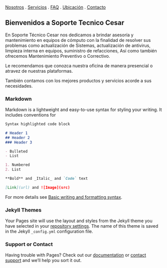 [Nosotros](./nosotros.md) . [Servicios](./servicios.md) . [FAQ](FAQ.md) . [Ubicación](ubicacion.md) . [Contacto](./contacto.md)

##  Bienvenidos a Soporte Tecnico Cesar 
En Soporte Técnico Cesar nos dedicamos a brindar asesoría y mantenimiento en equipos de cómputo con la finalidad de resolver sus problemas como actualización de Sistemas, actualización de antivirus, limpieza interna en equipos, suministro de refacciones, Así como también ofrecemos Mantenimiento Preventivo o Correctivo.

Le recomendamos que conozca nuestra oficina de manera presencial o atravez de nuestras plataformas.

También contamos con los mejores productos y servicios acorde a sus necesidades.



### Markdown

Markdown is a lightweight and easy-to-use syntax for styling your writing. It includes conventions for

```markdown
Syntax highlighted code block

# Header 1
## Header 2
### Header 3

- Bulleted
- List

1. Numbered
2. List

**Bold** and _Italic_ and `Code` text

[Link](url) and ![Image](src)
```

For more details see [Basic writing and formatting syntax](https://docs.github.com/en/github/writing-on-github/getting-started-with-writing-and-formatting-on-github/basic-writing-and-formatting-syntax).

### Jekyll Themes

Your Pages site will use the layout and styles from the Jekyll theme you have selected in your [repository settings](https://github.com/Soporte-tecnico-cesar/soporte-Tecnico-cesar.github.io/settings/pages). The name of this theme is saved in the Jekyll `_config.yml` configuration file.

### Support or Contact

Having trouble with Pages? Check out our [documentation](https://docs.github.com/categories/github-pages-basics/) or [contact support](https://support.github.com/contact) and we’ll help you sort it out.
